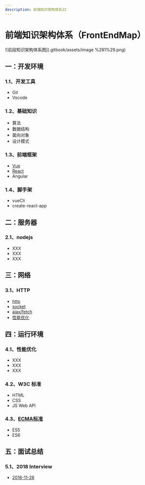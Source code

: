 ```yaml
---
description: 前端知识架构体系22
---
```


# 前端知识架构体系（FrontEndMap）

![前段知识架构体系图](.gitbook/assets/image %281%29.png)

## 一：开发环境

### 1.1、开发工具

* Git
* Vscode

### 1.2、基础知识

* 算法
* 数据结构
* 面向对象
* 设计模式

### 1.3、前端框架

* [Vue](https://zhouxianfei.gitbooks.io/vue/content/)
* [React](https://zhouxianfei.gitbooks.io/react/content/)
* Angular

### 1.4、脚手架

* vueCli
* create-react-app

## 二：服务器

### 2.1、nodejs

* XXX
* XXX
* XXX

## 三：网络

### 3.1、HTTP

* [http](https://github.com/frontendmap/frontendmap/blob/master/net/http.md)
* [socket](https://github.com/frontendmap/frontendmap/blob/master/net/socket.md)
* [ajax/fetch](https://github.com/frontendmap/frontendmap/blob/master/net/ajax-fetch.md)
* [性能优化](https://github.com/frontendmap/frontendmap/blob/master/net/performance.md)

## 四：运行环境

### 4.1、性能优化

* XXX
* XXX
* XXX

### 4.2、W3C 标准

* HTML
* CSS
* JS Web API

### 4.3、[ECMA标准](https://zhouxianfei.gitbooks.io/ecmascript/content/)

* ES5
* ES6

## 五：面试总结

### 5.1、2018  Interview

* [2018-11-28](https://zhouxianfei.gitbooks.io/resume-front/content/)



